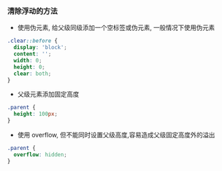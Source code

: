### 清除浮动的方法

- 使用伪元素, 给父级同级添加一个空标签或伪元素, 一般情况下使用伪元素

```css
.clear::before {
  display: 'block';
  content: '';
  width: 0;
  height: 0;
  clear: both;
}
```

- 父级元素添加固定高度

```css
.parent {
  height: 100px;
}
```

- 使用 overflow, 但不能同时设置父级高度,容易造成父级固定高度外的溢出

```css
.parent {
  overflow: hidden;
}
```
